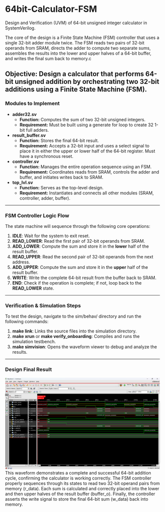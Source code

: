 # 64bit-Calculator-FSM
Design and Verification (UVM) of 64-bit unsigned integer calculator in SystemVerilog.

The core of the design is a Finite State Machine (FSM) controller that uses a single 32-bit adder module twice. The FSM reads two pairs of 32-bit operands from SRAM, directs the adder to compute two separate sums, assembles the results into the lower and upper halves of a 64-bit buffer, and writes the final sum back to memory.c

**Objective:** Design a calculator that performs 64-bit unsigned addition by orchestrating two 32-bit additions using a Finite State Machine (FSM).  
---

### **Modules to Implement**

* **adder32.sv**  
  * **Function:** Computes the sum of two 32-bit unsigned integers.  
  * **Requirement:** Must be built using a generate for loop to create 32 1-bit full adders.  
* **result\_buffer.sv**  
  * **Function:** Stores the final 64-bit result.  
  * **Requirement:** Accepts a 32-bit input and uses a select signal to place it in either the upper or lower half of the 64-bit register. Must have a synchronous reset.  
* **controller.sv**  
  * **Function:** Manages the entire operation sequence using an FSM.  
  * **Requirement:** Coordinates reads from SRAM, controls the adder and buffer, and initiates writes back to SRAM.  
* **top\_lvl.sv**  
  * **Function:** Serves as the top-level design.  
  * **Requirement:** Instantiates and connects all other modules (SRAM, controller, adder, buffer).

---

### **FSM Controller Logic Flow**

The state machine will sequence through the following core operations:

1. **IDLE**: Wait for the system to exit reset.  
2. **READ\_LOWER**: Read the first pair of 32-bit operands from SRAM.  
3. **ADD\_LOWER**: Compute the sum and store it in the **lower** half of the result buffer.  
4. **READ\_UPPER**: Read the second pair of 32-bit operands from the next address.  
5. **ADD\_UPPER**: Compute the sum and store it in the **upper** half of the result buffer.  
6. **WRITE**: Write the complete 64-bit result from the buffer back to SRAM.  
7. **END**: Check if the operation is complete; if not, loop back to the **READ\_LOWER** state.

---

### **Verification & Simulation Steps**

To test the design, navigate to the sim/behav/ directory and run the following commands:

1. **make link**: Links the source files into the simulation directory.  
2. **make xrun** or **make verify\_onboarding**: Compiles and runs the simulation testbench.  
3. **make simvision**: Opens the waveform viewer to debug and analyze the results.

---

### **Design Final Result**
![Calculator Waveform](./Design_files/images/calculator_waveform.png)
This waveform demonstrates a complete and successful 64-bit addition cycle, confirming the calculator is working correctly. The FSM controller properly sequences through its states to read two 32-bit operand pairs from memory (r_data). Each sum is calculated and correctly placed into the lower and then upper halves of the result buffer (buffer_o). Finally, the controller asserts the write signal to store the final 64-bit sum (w_data) back into memory.

